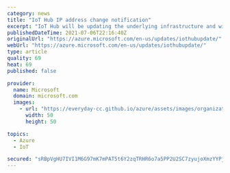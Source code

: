 ```yaml
---
category: news
title: "IoT Hub IP address change notification"
excerpt: "IoT Hub will be updating the underlying infrastructure and will go through an internal service update. The update will change the underlying DNS record for IoT Hub, resulting in a change of the IP address."
publishedDateTime: 2021-07-06T22:16:40Z
originalUrl: "https://azure.microsoft.com/en-us/updates/iothubupdate/"
webUrl: "https://azure.microsoft.com/en-us/updates/iothubupdate/"
type: article
quality: 69
heat: 69
published: false

provider:
  name: Microsoft
  domain: microsoft.com
  images:
    - url: "https://everyday-cc.github.io/azure/assets/images/organizations/microsoft.com-50x50.jpg"
      width: 50
      height: 50

topics:
  - Azure
  - IoT

secured: "sRBpVgHU7IVI1M6G97mK7mPAT5t6Y2zqTRHR6o7a5PP2U2SC7zyujoXmzYYPj8DN6OAOLSSYQ5J6Me81T70LbprORq+PGrlfKDV9g4HzOCC+JLXvYZKPjJUP5agqRoSnzrr7gCK6Y53P9n9LwP2wfTWwXSbpLeALqOyx1Mt2UV/CRhsVityLrYbcFxBPC+9o7tk/oHE/sF/UBCsBFnJ+Hn+ubrFFrYCGE1wfc3qJ+/wCyuBdep1HyYOAMqXFhER5TLxles7Idmioop9qGUb934NTtn5nBMU0yxi8I+QXaqIOt4Ny40LVcpjE7T79PnOTvFY6CwMU9+2yXHtDjAlSBbkAhPual/ca0aqADc1J/to=;vqPTlpJoUZNdShHenJV6nA=="
---
```


